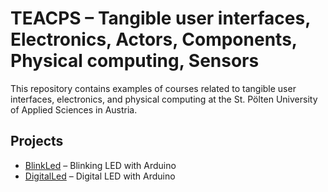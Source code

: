 # TEACPS – Tangible user interfaces, Electronics, Actors, Components, Physical computing, Sensors

This repository contains examples of courses related to tangible user interfaces, electronics, and physical computing at the St. Pölten University of Applied Sciences in Austria.

## Projects

- [BlinkLed](BlinkLed/README.md) – Blinking LED with Arduino
- [DigitalLed](DigitalLed/README.md) – Digital LED with Arduino


